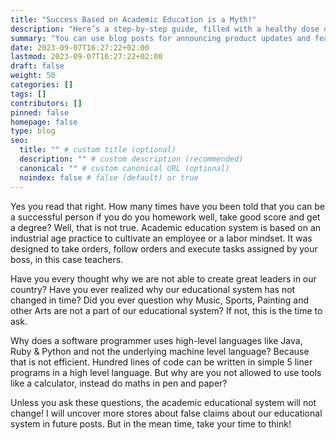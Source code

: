 ```yaml
---
title: "Success Based on Academic Education is a Myth!"
description: "Here’s a step-by-step guide, filled with a healthy dose of sarcasm and a pinch of merciless humor"
summary: "You can use blog posts for announcing product updates and features."
date: 2023-09-07T16:27:22+02:00
lastmod: 2023-09-07T16:27:22+02:00
draft: false
weight: 50
categories: []
tags: []
contributors: []
pinned: false
homepage: false
type: blog
seo:
  title: "" # custom title (optional)
  description: "" # custom description (recommended)
  canonical: "" # custom canonical URL (optional)
  noindex: false # false (default) or true
---
```


Yes you read that right. How many times have you been told that you can be a successful person if you do you homework well, take good score and get a degree? Well, that is not true. Academic education system is based on an industrial age practice to cultivate an employee or a labor mindset. It was designed to take orders, follow orders and execute tasks assigned by your boss, in this case teachers.

Have you every thought why we are not able to create great leaders in our country? Have you ever realized why our educational system has not changed in time? Did you ever question why Music, Sports, Painting and other Arts are not a part of our educational system? If not, this is the time to ask.

Why does a software programmer uses high-level languages like Java, Ruby & Python and not the underlying machine level language? Because that is not efficient. Hundred lines of code can be written in simple 5 liner programs in a high level language. But why are you not allowed to use tools like a calculator, instead do maths in pen and paper?

Unless you ask these questions, the academic educational system will not change! I will uncover more stores about false claims about our educational system in future posts. But in the mean time, take your time to think!
